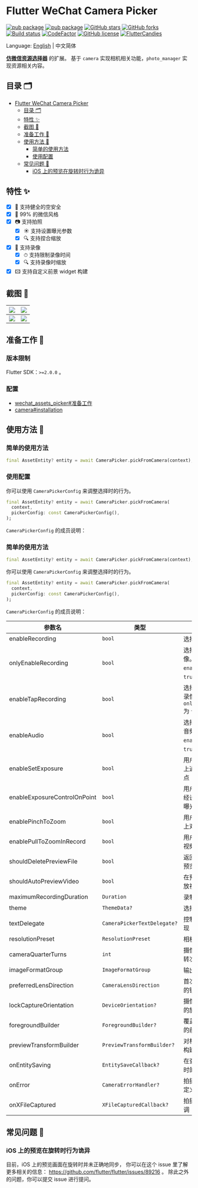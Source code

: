 # Flutter WeChat Camera Picker

[![pub package](https://img.shields.io/pub/v/wechat_camera_picker?logo=dart&label=%E7%A8%B3%E5%AE%9A%E7%89%88&style=flat-square)](https://pub.flutter-io.cn/packages/wechat_camera_picker)
[![pub package](https://img.shields.io/pub/v/wechat_camera_picker?color=42a012&include_prereleases&label=%E5%BC%80%E5%8F%91%E7%89%88&logo=dart&style=flat-square)](https://pub.flutter-io.cn/packages/wechat_camera_picker)
[![GitHub stars](https://img.shields.io/github/stars/fluttercandies/flutter_wechat_camera_picker?logo=github&style=flat-square)](https://github.com/fluttercandies/flutter_wechat_camera_picker/stargazers)
[![GitHub forks](https://img.shields.io/github/forks/fluttercandies/flutter_wechat_camera_picker?logo=github&style=flat-square)](https://github.com/fluttercandies/flutter_wechat_camera_picker/network)
[![Build status](https://img.shields.io/github/workflow/status/fluttercandies/flutter_wechat_camera_picker/Build%20test?label=%E7%8A%B6%E6%80%81&logo=github&style=flat-square)](https://github.com/fluttercandies/flutter_wechat_camera_picker/actions?query=workflow%3A%22Build+test%22)
[![CodeFactor](https://img.shields.io/codefactor/grade/github/fluttercandies/flutter_wechat_camera_picker?logo=codefactor&label=%E4%BB%A3%E7%A0%81%E8%B4%A8%E9%87%8F&logoColor=%23ffffff&style=flat-square)](https://www.codefactor.io/repository/github/fluttercandies/flutter_wechat_camera_picker)
[![GitHub license](https://img.shields.io/github/license/fluttercandies/flutter_wechat_camera_picker?style=flat-square&label=%E5%8D%8F%E8%AE%AE)](https://github.com/fluttercandies/flutter_wechat_camera_picker/blob/master/LICENSE)
<a target="_blank" href="https://jq.qq.com/?_wv=1027&k=5bcc0gy"><img border="0" src="https://pub.idqqimg.com/wpa/images/group.png" alt="FlutterCandies" title="FlutterCandies"></a>

Language: [English](README.md) | 中文简体

[**仿微信资源选择器**](https://pub.flutter-io.cn/packages/wechat_assets_picker) 的扩展。
基于 `camera` 实现相机相关功能，`photo_manager` 实现资源相关内容。

## 目录 🗂

- [Flutter WeChat Camera Picker](#flutter-wechat-camera-picker)
  - [目录 🗂](#目录-)
  - [特性 ✨](#特性-)
  - [截图 📸](#截图-)
  - [准备工作 🍭](#准备工作-)
  - [使用方法 📖](#使用方法-)
    - [简单的使用方法](#简单的使用方法)
    - [使用配置](#使用配置)
  - [常见问题 💭](#常见问题-)
    - [iOS 上的预览在旋转时行为诡异](#iOS-上的预览在旋转时行为诡异)

## 特性 ✨

- [x] 🔐 支持健全的空安全
- [x] 💚 99% 的微信风格
- [x] 📷 支持拍照
  - [x] ☀️ 支持设置曝光参数
  - [x] 🔍️ 支持捏合缩放
- [x] 🎥 支持录像
  - [x] ⏱ 支持限制录像时间
  - [x] 🔍 支持录像时缩放
- [x] 🖾 支持自定义前景 widget 构建

## 截图 📸

| ![](https://tva1.sinaimg.cn/large/007S8ZIlgy1ggtt6yrdqej30u01t017w.jpg) | ![](https://tva1.sinaimg.cn/large/007S8ZIlgy1ggtt6yh3x4j30u01t0wuo.jpg) |
|-------------------------------------------------------------------------|-------------------------------------------------------------------------|
| ![](https://tva1.sinaimg.cn/large/007S8ZIlgy1ggtt6z1h7xj30u01t01kx.jpg) | ![](https://tva1.sinaimg.cn/large/007S8ZIlgy1ggtt6zarvhj30u01t0x5f.jpg) |

## 准备工作 🍭

### 版本限制

Flutter SDK：`>=2.0.0` 。

### 配置

- [wechat_assets_picker#准备工作](https://github.com/fluttercandies/flutter_wechat_assets_picker/blob/master/README-ZH.md#preparing-for-use-)
- [camera#installation](https://pub.flutter-io.cn/packages/camera#installation)

## 使用方法 📖

### 简单的使用方法

```dart
final AssetEntity? entity = await CameraPicker.pickFromCamera(context);
```

### 使用配置

你可以使用 `CameraPickerConfig` 来调整选择时的行为。

```dart
final AssetEntity? entity = await CameraPicker.pickFromCamera(
  context,
  pickerConfig: const CameraPickerConfig(),
);
```

`CameraPickerConfig` 的成员说明：

### 简单的使用方法

```dart
final AssetEntity? entity = await CameraPicker.pickFromCamera(context);
```

你可以使用 `CameraPickerConfig` 来调整选择时的行为。

```dart
final AssetEntity? entity = await CameraPicker.pickFromCamera(
  context,
  pickerConfig: const CameraPickerConfig(),
);
```

`CameraPickerConfig` 的成员说明：

| 参数名                          | 类型                          | 描述                                                 | 默认值                                    |
|------------------------------|-----------------------------|----------------------------------------------------|----------------------------------------|
| enableRecording              | `bool`                      | 选择器是否可以录像                                          | `false`                                |
| onlyEnableRecording          | `bool`                      | 选择器是否仅可以录像。只在 `enableRecording` 为 `true` 时有效。      | `false`                                |
| enableTapRecording           | `bool`                      | 选择器是否可以单击录像。只在 `onlyEnableRecording` 为 `true` 时生效。 | `false`                                |
| enableAudio                  | `bool`                      | 选择器是否需要录制音频。只在 `enableRecording` 为 `true` 时有效。     | `true`                                 |
| enableSetExposure            | `bool`                      | 用户是否可以在界面上通过点击设定曝光点                                | `true`                                 |
| enableExposureControlOnPoint | `bool`                      | 用户是否可以根据已经设置的曝光点调节曝光度                              | `true`                                 |
| enablePinchToZoom            | `bool`                      | 用户是否可以在界面上双指缩放相机对焦                                 | `true`                                 |
| enablePullToZoomInRecord     | `bool`                      | 用户是否可以在录制视频时上拉缩放                                   | `true`                                 |
| shouldDeletePreviewFile      | `bool`                      | 返回页面时是否删除预览文件                                      | `false`                                |
| shouldAutoPreviewVideo       | `bool`                      | 在预览时是否直接播放视频                                       | `false`                                |
| maximumRecordingDuration     | `Duration`                  | 录制视频最长时长                                           | `const Duration(seconds: 15)`          |
| theme                        | `ThemeData?`                | 选择器的主题                                             | `CameraPicker.themeData(C.themeColor)` |
| textDelegate                 | `CameraPickerTextDelegate?` | 控制部件中的文字实现                                         | `DefaultCameraPickerTextDelegate`      |
| resolutionPreset             | `ResolutionPreset`          | 相机的分辨率预设                                           | `ResolutionPreset.max`                 |
| cameraQuarterTurns           | `int`                       | 摄像机视图顺时针旋转次数，每次 90 度                               | `0`                                    |
| imageFormatGroup             | `ImageFormatGroup`          | 输出图像的格式描述                                          | `ImageFormatGroup.unknown`             |
| preferredLensDirection       | `CameraLensDirection`       | 首次使用相机时首选的镜头方向                                     | `CameraLensDirection.back`             |
| lockCaptureOrientation       | `DeviceOrientation?`        | 摄像机在拍摄时锁定的旋转角度                                     | null                                   |
| foregroundBuilder            | `ForegroundBuilder?`        | 覆盖在相机预览上方的前景构建                                     | null                                   |
| previewTransformBuilder      | `PreviewTransformBuilder?`  | 对相机预览做变换的构建                                        | null                                   |
| onEntitySaving               | `EntitySaveCallback?`       | 在查看器中保存图片时的回调                                      | null                                   |
| onError                      | `CameraErrorHandler?`       | 拍摄照片过程中的自定义错误处理                                    | null                                   |
| onXFileCaptured              | `XFileCapturedCallback?`    | 拍摄文件生成后的回调                                            | null                                   |

## 常见问题 💭

### iOS 上的预览在旋转时行为诡异

目前，iOS 上的预览画面在旋转时并未正确地同步，
你可以在这个 issue 里了解更多相关的信息：
https://github.com/flutter/flutter/issues/89216 。
除此之外的问题，你可以提交 issue 进行提问。
